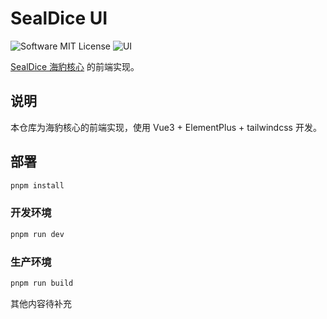 # SealDice UI

![Software MIT License](https://img.shields.io/badge/license-MIT-brightgreen.svg?style=flat-square)
![UI](https://img.shields.io/badge/SealDice-UI-blue)

[SealDice 海豹核心](https://github.com/sealdice/sealdice) 的前端实现。

## 说明

本仓库为海豹核心的前端实现，使用 Vue3 + ElementPlus + tailwindcss 开发。

## 部署

```bash
pnpm install
```

### 开发环境

```bash
pnpm run dev
```

### 生产环境

```bash
pnpm run build
```

其他内容待补充

